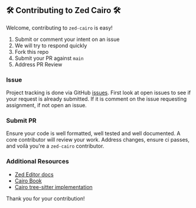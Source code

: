 ## 🛠️ Contributing to Zed Cairo 🛠️


Welcome, contributing to `zed-cairo` is easy!

1. Submit or comment your intent on an issue
1. We will try to respond quickly
1. Fork this repo
1. Submit your PR against `main`
1. Address PR Review

### Issue

Project tracking is done via GitHub [issues](https://github.com/trbutler4/zed-cairo).
First look at open issues to see if your request is already submitted.
If it is comment on the issue requesting assignment, if not open an issue.

### Submit PR

Ensure your code is well formatted, well tested and well documented. A core contributor
will review your work. Address changes, ensure ci passes,
and voilà you're a `zed-cairo` contributor.

### Additional Resources

- [Zed Editor docs](https://zed.dev/docs/)
- [Cairo Book](https://book.cairo-lang.org/)
- [Cairo tree-sitter implementation](https://github.com/starkware-libs/tree-sitter-cairo)

Thank you for your contribution!
